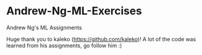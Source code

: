# Andrew-Ng-ML-Exercises

Andrew Ng's ML Assignments

Huge thank you to kaleko (https://github.com/kaleko)! 
A lot of the code was learned from his assignments, go follow him :) 
